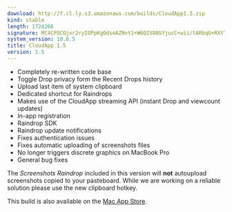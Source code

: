 ```yaml
---
download: http://f.cl.ly.s3.amazonaws.com/builds/CloudApp1.5.zip
kind: stable
length: 1724266
signature: MC4CFQCOjxr2ryIOPpKgOdseAZNvt1+W6QIVANSYjucC+wii/tARbqU+RXtT9lwm
system_version: 10.6.5
title: CloudApp 1.5
version: 1.5
---
```


* Completely re-written code base
* Toggle Drop privacy form the Recent Drops history
* Upload last item of system clipboard
* Dedicated shortcut for Raindrops
* Makes use of the CloudApp streaming API (instant Drop and viewcount updates)
* In-app registration
* Raindrop SDK 
* Raindrop update notifications
* Fixes authentication issues
* Fixes automatic uploading of screenshots files 
* No longer triggers discrete graphics on MacBook Pro
* General bug fixes

The *Screenshots Raindrop* included in this version will **not** autoupload
screenshots copied to your pasteboard. While we are working on a reliable
solution please use the new clipboard hotkey. 

This build is also available on the [Mac App
Store](http://itunes.apple.com/us/app/cloud/id417602904?mt=12&ls=1).
